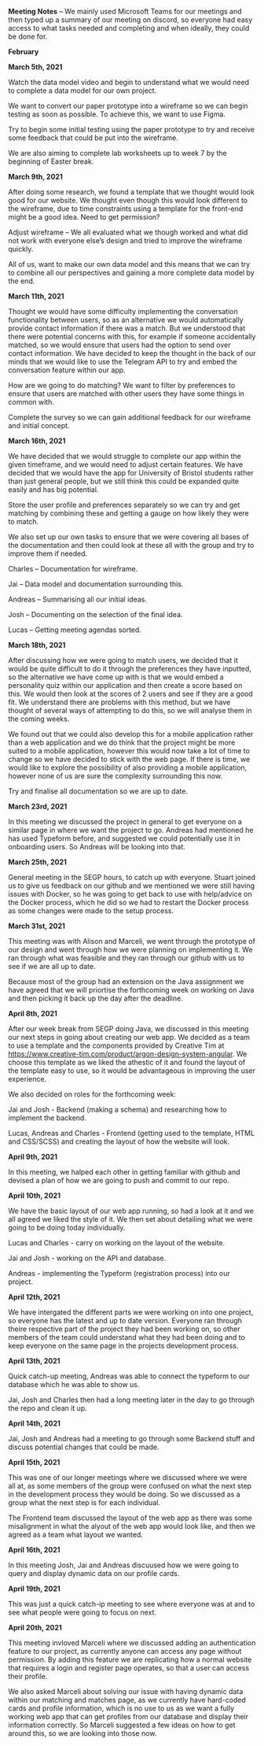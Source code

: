 **Meeting Notes** – We mainly used Microsoft Teams for our meetings and then typed up a summary of our meeting on discord, so everyone had easy access to what tasks needed and completing and when ideally, they could be done for.

**February** 



**March 5th, 2021**

Watch the data model video and begin to understand what we would need to complete a data model for our own project.

We want to convert our paper prototype into a wireframe so we can begin testing as soon as possible. To achieve this, we want to use Figma. 

Try to begin some initial testing using the paper prototype to try and receive some feedback that could be put into the wireframe. 

We are also aiming to complete lab worksheets up to week 7 by the beginning of Easter break. 

**March 9th, 2021**

After doing some research, we found a template that we thought would look good for our website. We thought even though this would look different to the wireframe, due to time constraints using a template for the front-end might be a good idea. Need to get permission? 

Adjust wireframe – We all evaluated what we though worked and what did not work with everyone else’s design and tried to improve the wireframe quickly. 

All of us, want to make our own data model and this means that we can try to combine all our perspectives and gaining a more complete data model by the end. 

**March 11th, 2021**

Thought we would have some difficulty implementing the conversation functionality between users, so as an alternative we would automatically provide contact information if there was a match. But we understood that there were potential concerns with this, for example if someone accidentally matched, so we would ensure that users had the option to send over contact information. We have decided to keep the thought in the back of our minds that we would like to use the Telegram API to try and embed the conversation feature within our app. 

How are we going to do matching? We want to filter by preferences to ensure that users are matched with other users they have some things in common with. 

Complete the survey so we can gain additional feedback for our wireframe and initial concept. 

**March 16th, 2021**

We have decided that we would struggle to complete our app within the given timeframe, and we would need to adjust certain features. We have decided that we would have the app for University of Bristol students rather than just general people, but we still think this could be expanded quite easily and has big potential. 

Store the user profile and preferences separately so we can try and get matching by combining these and getting a gauge on how likely they were to match. 

We also set up our own tasks to ensure that we were covering all bases of the documentation and then could look at these all with the group and try to improve them if needed. 

Charles – Documentation for wireframe. 

Jai – Data model and documentation surrounding this.

Andreas – Summarising all our initial ideas.

Josh – Documenting on the selection of the final idea. 

Lucas – Getting meeting agendas sorted.

**March 18th, 2021**

After discussing how we were going to match users, we decided that it would be quite difficult to do it through the preferences they have inputted, so the alternative we have come up with is that we would embed a personality quiz within our application and then create a score based on this. We would then look at the scores of 2 users and see if they are a good fit. We understand there are problems with this method, but we have thought of several ways of attempting to do this, so we will analyse them in the coming weeks. 

We found out that we could also develop this for a mobile application rather than a web application and we do think that the project might be more suited to a mobile application, however this would now take a lot of time to change so we have decided to stick with the web page. If there is time, we would like to explore the possibility of also providing a mobile application, however none of us are sure the complexity surrounding this now. 

Try and finalise all documentation so we are up to date. 

**March 23rd, 2021**

In this meeting we discussed the project in general to get everyone on a similar page in where we want the project to go. Andreas had mentioned he has used Typeform before, and suggested we could potentially use it in onboarding users. So Andreas will be looking into that.

**March 25th, 2021**

General meeting in the SEGP hours, to catch up with everyone. Stuart joined us to give us feedback on our github and we mentioned we were still having issues with Docker, so he was going to get back to use with help/advice on the Docker process, which he did so we had to restart the Docker process as some changes were made to the setup process.

**March 31st, 2021**

This meeting was with Alison and Marceli, we went through the prototype of our design and went through how we were planning on implementing it. We ran through what was feasible and they ran through our github with us to see if we are all up to date.

Because most of the group had an extension on the Java assignment we have agreed that we will priortise the forthcoming week on working on Java and then picking it 
back up the day after the deadline.

**April 8th, 2021**

After our week break from SEGP doing Java, we discussed in this meeting our next steps in going about creating our web app. We decided as a team to use a template and the components provided by Creative Tim at https://www.creative-tim.com/product/argon-design-system-angular. We choose this template as we liked the athestic of it and found the layout of the template easy to use, so it would be advantageous in improving the user experience.

We also decided on roles for the forthcoming week:

Jai and Josh - Backend (making a schema) and researching how to implement the backend.

Lucas, Andreas and Charles - Frontend (getting used to the template, HTML and CSS/SCSS) and creating the layout of how the website will look.

**April 9th, 2021**

In this meeting, we halped each other in getting familiar with github and devised a plan of how we are going to push and commit to our repo.

**April 10th, 2021**

We have the basic layout of our web app running, so had a look at it and we all agreed we liked the style of it. We then set about detailing what we were going to be doing today individually.

Lucas and Charles - carry on working on the layout of the website.

Jai and Josh - working on the API and database.

Andreas - implementing the Typeform (registration process) into our project.

**April 12th, 2021**

We have intergated the different parts we were working on into one project, so everyone has the latest and up to date version. Everyone ran through theire respective part of the project they had been working on, so other members of the team could understand what they had been doing and to keep everyone on the same page in the projects development process.

**April 13th, 2021**

Quick catch-up meeting, Andreas was able to connect the typeform to our database which he was able to show us.

Jai, Josh and Charles then had a long meeting later in the day to go through the repo and clean it up.

**April 14th, 2021**

Jai, Josh and Andreas had a meeting to go through some Backend stuff and discuss potential changes that could be made.

**April 15th, 2021**

This was one of our longer meetings where we discussed where we were all at, as some members of the group were confused on what the next step in the development process they would be doing. So we discussed as a group what the next step is for each individual.

The Frontend team discussed the layout of the web app as there was some misalignment in what the alyout of the web app would look like, and then we agreed as a team what layout we wanted.

**April 16th, 2021**

In this meeting Josh, Jai and Andreas discuused how we were going to query and display dynamic data on our profile cards.

**April 19th, 2021**

This was just a quick catch-ip meeting to see where everyone was at and to see what people were going to focus on next.

**April 20th, 2021**

This meeting invloved Marceli where we discussed adding an authentication feature to our project, as currently anyone can access any page without permission. By adding this feature we are replicating how a normal website that requires a login and register page operates, so that a user can access their profile.

We also asked Marceli about solving our issue with having dynamic data within our matching and matches page, as we currently have hard-coded cards and profile information, which is no use to us as we want a fully working web app that can get profiles from our database and display their information correctly. So Marceli suggested a few ideas on how to get around this, so we are looking into those now.
